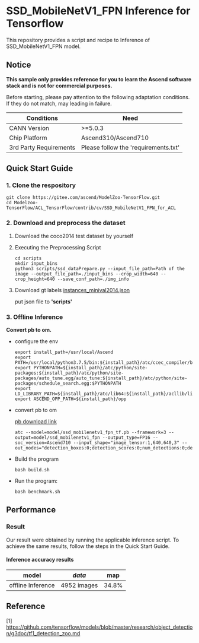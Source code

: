 # SSD_MobileNetV1_FPN Inference for Tensorflow

This repository provides a script and recipe to Inference of SSD_MobileNetV1_FPN model.

## Notice
**This sample only provides reference for you to learn the Ascend software stack and is not for commercial purposes.**

Before starting, please pay attention to the following adaptation conditions. If they do not match, may leading in failure.

| Conditions | Need |
| --- | --- |
| CANN Version | >=5.0.3 |
| Chip Platform| Ascend310/Ascend710 |
| 3rd Party Requirements| Please follow the 'requirements.txt' |

## Quick Start Guide

### 1. Clone the respository

```shell
git clone https://gitee.com/ascend/ModelZoo-TensorFlow.git
cd Modelzoo-TensorFlow/ACL_TensorFlow/contrib/cv/SSD_MobileNetV1_FPN_for_ACL
```

### 2. Download and preprocess the dataset

1. Download the coco2014 test dataset by yourself

2. Executing the Preprocessing Script
   ```
   cd scripts
   mkdir input_bins
   python3 scripts/ssd_dataPrepare.py --input_file_path=Path of the image --output_file_path=./input_bins --crop_width=640 --crop_height=640 --save_conf_path=./img_info
   
   ```
3. Download gt labels
   [instances_minival2014.json](https://modelzoo-train-atc.obs.cn-north-4.myhuaweicloud.com:443/010_Offline_Inference/Official/cv/ID1654_ssd_resnet50fpn/scripts/instances_minival2014.json?AccessKeyId=APWPYQJZOXDROK0SPPNG&Expires=1656057065&Signature=ydPmdux71bGzs38Q/xV7USQIdCg%3D)

   put json file to **'scripts'**
 
### 3. Offline Inference

**Convert pb to om.**

- configure the env

  ```
  export install_path=/usr/local/Ascend
  export PATH=/usr/local/python3.7.5/bin:${install_path}/atc/ccec_compiler/bin:${install_path}/atc/bin:$PATH
  export PYTHONPATH=${install_path}/atc/python/site-packages:${install_path}/atc/python/site-packages/auto_tune.egg/auto_tune:${install_path}/atc/python/site-packages/schedule_search.egg:$PYTHONPATH
  export LD_LIBRARY_PATH=${install_path}/atc/lib64:${install_path}/acllib/lib64:$LD_LIBRARY_PATH
  export ASCEND_OPP_PATH=${install_path}/opp
  ```

- convert pb to om
  
  [pb download link](https://modelzoo-train-atc.obs.cn-north-4.myhuaweicloud.com/003_Atc_Models/modelzoo/Research/cv/SSD_for_ACL/ssd_mobilenetv1_fpn_tf.pb)

  ```
  atc --model=model/ssd_mobilenetv1_fpn_tf.pb --framework=3 --output=model/ssd_mobilenetv1_fpn --output_type=FP16 --soc_version=Ascend710 --input_shape="image_tensor:1,640,640,3" --out_nodes="detection_boxes:0;detection_scores:0;num_detections:0;detection_classes:0"
  ```

- Build the program

  ```
  bash build.sh
  ```

- Run the program:

  ```
  bash benchmark.sh
  ```
  
## Performance

### Result

Our result were obtained by running the applicable inference script. To achieve the same results, follow the steps in the Quick Start Guide.

#### Inference accuracy results

|       model       | ***data***  |    map      |
| :---------------: | :---------: | :---------: |
| offline Inference | 4952 images |   34.8%     |

## Reference

[1] https://github.com/tensorflow/models/blob/master/research/object_detection/g3doc/tf1_detection_zoo.md

